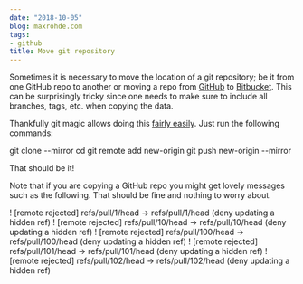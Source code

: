 ```yaml
---
date: "2018-10-05"
blog: maxrohde.com
tags:
- github
title: Move git repository
---
```


Sometimes it is necessary to move the location of a git repository; be it from one GitHub repo to another or moving a repo from [GitHub](https://github.com/) to [Bitbucket](https://bitbucket.org/product). This can be surprisingly tricky since one needs to make sure to include all branches, tags, etc. when copying the data.

Thankfully git magic allows doing this [fairly easily](https://help.github.com/articles/duplicating-a-repository/). Just run the following commands:

git clone --mirror <old-repo-url>
cd <repo-name>
git remote add new-origin <new-repo-url>
git push new-origin --mirror

That should be it!

Note that if you are copying a GitHub repo you might get lovely messages such as the following. That should be fine and nothing to worry about.

! \[remote rejected\] refs/pull/1/head -> refs/pull/1/head (deny updating a hidden ref)
! \[remote rejected\] refs/pull/10/head -> refs/pull/10/head (deny updating a hidden ref)
! \[remote rejected\] refs/pull/100/head -> refs/pull/100/head (deny updating a hidden ref)
! \[remote rejected\] refs/pull/101/head -> refs/pull/101/head (deny updating a hidden ref)
! \[remote rejected\] refs/pull/102/head -> refs/pull/102/head (deny updating a hidden ref)